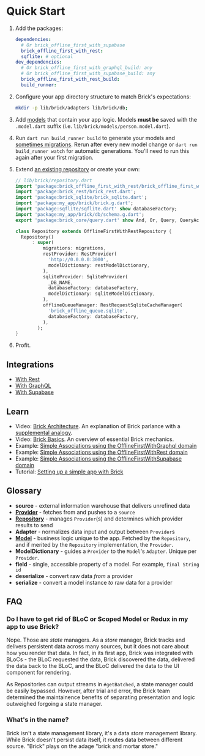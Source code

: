 # Quick Start

1. Add the packages:
   ```yaml
   dependencies:
     # Or brick_offline_first_with_supabase
     brick_offline_first_with_rest:
     sqflite: # optional
   dev_dependencies:
     # Or brick_offline_first_with_graphql_build: any
     # Or brick_offline_first_with_supabase_build: any
     brick_offline_first_with_rest_build:
     build_runner:
   ```
1. Configure your app directory structure to match Brick's expectations:
   ```bash
   mkdir -p lib/brick/adapters lib/brick/db;
   ```
1. Add [models](docs/data/models) that contain your app logic. Models **must be** saved with the `.model.dart` suffix (i.e. `lib/brick/models/person.model.dart`).
1. Run `dart run build_runner build` to generate your models and [sometimes migrations](docs/sqlite.md#intelligent-migrations). Rerun after every new model change or `dart run build_runner watch` for automatic generations. You'll need to run this again after your first migration.
1. Extend [an existing repository](docs/data/repositories) or create your own:

   ```dart
   // lib/brick/repository.dart
   import 'package:brick_offline_first_with_rest/brick_offline_first_with_rest.dart';
   import 'package:brick_rest/brick_rest.dart';
   import 'package:brick_sqlite/brick_sqlite.dart';
   import 'package:my_app/brick/brick.g.dart';
   import 'package:sqflite/sqflite.dart' show databaseFactory;
   import 'package:my_app/brick/db/schema.g.dart';
   export 'package:brick_core/query.dart' show And, Or, Query, QueryAction, Where, WherePhrase;

   class Repository extends OfflineFirstWithRestRepository {
     Repository()
         : super(
             migrations: migrations,
             restProvider: RestProvider(
               'http://0.0.0.0:3000',
               modelDictionary: restModelDictionary,
             ),
             sqliteProvider: SqliteProvider(
               _DB_NAME,
               databaseFactory: databaseFactory,
               modelDictionary: sqliteModelDictionary,
             ),
             offlineQueueManager: RestRequestSqliteCacheManager(
               'brick_offline_queue.sqlite',
               databaseFactory: databaseFactory,
             ),
           );
   }
   ```

1. Profit.

## Integrations

- [With Rest](offline_first/offline_first_with_rest_repository.md)
- [With GraphQL](offline_first/offline_first_with_graphql_repository.md)
- [With Supabase](offline_first/offline_first_with_supabase_repository.md)

## Learn

- Video: [Brick Architecture](https://www.youtube.com/watch?v=2noLcro9iIw). An explanation of Brick parlance with a [supplemental analogy](https://medium.com/flutter-community/brick-your-app-five-compelling-reasons-and-a-pizza-analogy-to-make-your-data-accessible-8d802e1e526e).
- Video: [Brick Basics](https://www.youtube.com/watch?v=jm5i7e_BQq0). An overview of essential Brick mechanics.
- Example: [Simple Associations using the OfflineFirstWithGraphql domain](https://github.com/GetDutchie/brick/blob/main/example_graphql)
- Example: [Simple Associations using the OfflineFirstWithRest domain](https://github.com/GetDutchie/brick/blob/main/example)
- Example: [Simple Associations using the OfflineFirstWithSupabase domain](https://github.com/GetDutchie/brick/blob/main/example_supabase)
- Tutorial: [Setting up a simple app with Brick](http://www.flutterbyexample.com/#/posts/2_adding_a_repository)

## Glossary

- **source** - external information warehouse that delivers unrefined data
- [**Provider**](data/providers.md) - fetches from and pushes to a `source`
- [**Repository**](data/repositories.md) - manages `Provider`(s) and determines which provider results to send
- **Adapter** - normalizes data input and output between `Provider`s
- [**Model**](data/models.md) - business logic unique to the app. Fetched by the `Repository`, and if merited by the `Repository` implementation, the `Provider`.
- **ModelDictionary** - guides a `Provider` to the `Model`'s `Adapter`. Unique per `Provider`.
- **field** - single, accessible property of a model. For example, `final String id`
- **deserialize** - convert raw data _from_ a provider
- **serialize** - convert a model instance _to_ raw data for a provider

## FAQ

### Do I have to get rid of BLoC or Scoped Model or Redux in my app to use Brick?

Nope. Those are _state_ managers. As a _store_ manager, Brick tracks and delivers persistent data across many sources, but it does not care about how you render that data. In fact, in its first app, Brick was integrated with BLoCs - the BLoC requested the data, Brick discovered the data, delivered the data back to the BLoC, and the BLoC delivered the data to the UI component for rendering.

As Repositories can output streams in `#getBatched`, a state manager could be easily bypassed. However, after trial and error, the Brick team determined the maintainence benefits of separating presentation and logic outweighed forgoing a state manager.

### What's in the name?

Brick isn't a state management library, it's a data _store_ management library. While Brick doesn't persist data itself, it routes data between different source. "Brick" plays on the adage "brick and mortar store."
